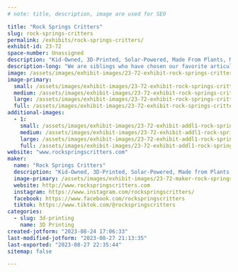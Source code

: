 ```yaml
---
# note: title, description, image are used for SEO

title: "Rock Springs Critters"
slug: rock-springs-critters
permalink: /exhibits/rock-springs-critters/
exhibit-id: 23-72
space-number: Unassigned
description: "Kid-Owned, 3D-Printed, Solar-Powered, Made From Plants, Must-Have Critters!"
description-long: "We are siblings who have chosen our favorite articulated STLs and colors to print really fun and cool animals and fidget toys.  We are authorized sellers of STLs designed by Cinderwing3D, MattMireMakes, and Layers in Green.  No need to shop to stop by our booth and check out our critters!  If you fall in love, you can adopt one at the Orlando Maker Faire!"
image: /assets/images/exhibit-images/23-72-exhibit-rock-springs-critters-43-rockspringscritterstable-444-large.jpg
image-primary: 
  small: /assets/images/exhibit-images/23-72-exhibit-rock-springs-critters-43-rockspringscritterstable-444-small.jpg
  medium: /assets/images/exhibit-images/23-72-exhibit-rock-springs-critters-43-rockspringscritterstable-444-medium.jpg
  large: /assets/images/exhibit-images/23-72-exhibit-rock-springs-critters-43-rockspringscritterstable-444-large.jpg
  full: /assets/images/exhibit-images/23-72-exhibit-rock-springs-critters-43-rockspringscritterstable-444-full.jpg
additional-images: 
  - 1:
    small: /assets/images/exhibit-images/23-72-exhibit-addl1-rock-springs-critters-rockspringscritterskoshacovetail-small.jpg
    medium: /assets/images/exhibit-images/23-72-exhibit-addl1-rock-springs-critters-rockspringscritterskoshacovetail-medium.jpg
    large: /assets/images/exhibit-images/23-72-exhibit-addl1-rock-springs-critters-rockspringscritterskoshacovetail-large.jpg
    full: /assets/images/exhibit-images/23-72-exhibit-addl1-rock-springs-critters-rockspringscritterskoshacovetail-full.jpg
website: "www.rockspringscritters.com"
maker: 
  name: "Rock Springs Critters"
  description: "Kid-Owned, 3D-Printed, Solar-Powered, Made from Plants, Must-Have Critters!"
  image-primary: /assets/images/exhibit-images/23-72-maker-rock-springs-critters-rockspringscritterstable-medium.jpg
  website: http://www.rockspringscritters.com
  instagram: https://www.instagram.com/rockspringscritters/
  facebook: https://www.facebook.com/rockspringscritters
  tiktok: https://www.tiktok.com/@rockspringscritters
categories: 
  - slug: 3d-printing
    name: 3D Printing
created-jotform: "2023-08-24 17:06:33"
last-modified-jotform: "2023-08-27 21:13:35"
last-exported: "2023-08-27 22:35:44"
sitemap: false

---
```


